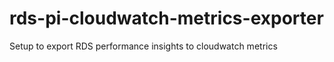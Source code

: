 # rds-pi-cloudwatch-metrics-exporter
Setup to export RDS performance insights to cloudwatch metrics
